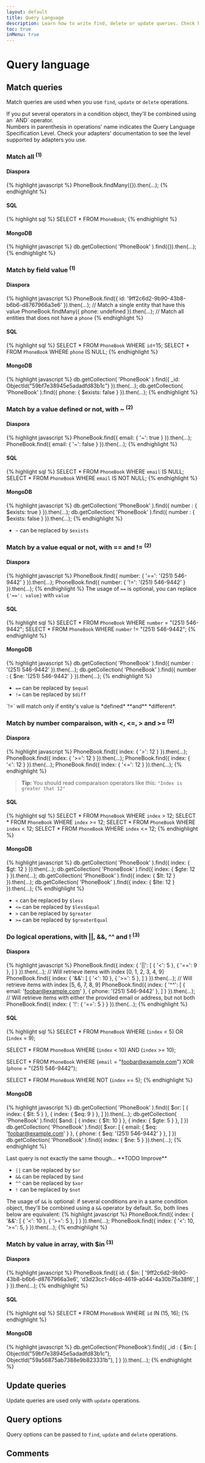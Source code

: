 ```yaml
---
layout: default
title: Query Language
description: Learn how to write find, delete or update queries. Check how to use each operations, and master the Diaspora's Query Language.
toc: true
inMenu: true
---
```


# Query language

## Match queries

Match queries are used when you use `find`, `update` or `delete` operations.

<div class="note info">
If you put several operators in a condition object, they'll be combined using an `AND` operator.
</div>

<div class="note info">
Numbers in parenthesis in operations' name indicates the Query Language Specification Level. Check your adapters' documentation to see the level supported by adapters you use.
</div>

### Match all <sup>(1)</sup>

<div class="tabs tabs-code">
<div class="tab" data-ref="diaspora">

#### Diaspora

{% highlight javascript %}
PhoneBook.findMany({}).then(...);
{% endhighlight %}
</div>
<div class="tab" data-ref="sql">

#### SQL

{% highlight sql %}
SELECT * FROM `PhoneBook`;
{% endhighlight %}
</div>
<div class="tab" data-ref="mongodb">

#### MongoDB

{% highlight javascript %}
db.getCollection( 'PhoneBook' ).find({}).then(...);
{% endhighlight %}
</div>
</div>

### Match by field value <sup>(1)</sup>

<div class="tabs tabs-code">
<div class="tab" data-ref="diaspora">

#### Diaspora

{% highlight javascript %}
PhoneBook.find({ id: '9ff2c6d2-9b90-43b8-b6b6-d8767966a3e6' }).then(...); // Match a single entity that have this value
PhoneBook.findMany({ phone: undefined }).then(...); // Match all entities that does not have a `phone`
{% endhighlight %}
</div>
<div class="tab" data-ref="sql">

#### SQL

{% highlight sql %}
SELECT * FROM `PhoneBook` WHERE `id`=15;
SELECT * FROM `PhoneBook` WHERE `phone` IS NULL;
{% endhighlight %}
</div>
<div class="tab" data-ref="mongodb">

#### MongoDB

{% highlight javascript %}
db.getCollection( 'PhoneBook' ).find({ _id: ObjectId("59bf7e38945e5adadfd83b1c") }).then(...);
db.getCollection( 'PhoneBook' ).find({ phone: { $exists: false } }).then(...);
{% endhighlight %}
</div>
</div>

### Match by a value defined or not, with **~** <sup>(2)</sup>

<div class="tabs tabs-code">
<div class="tab" data-ref="diaspora">

#### Diaspora

{% highlight javascript %}
PhoneBook.find({ email: { '~': true } }).then(...);
PhoneBook.find({ email: { '~': false } }).then(...);
{% endhighlight %}
</div>
<div class="tab" data-ref="sql">

#### SQL

{% highlight sql %}
SELECT * FROM `PhoneBook` WHERE `email` IS NULL;
SELECT * FROM `PhoneBook` WHERE `email` IS NOT NULL;
{% endhighlight %}
</div>
<div class="tab" data-ref="mongodb">

#### MongoDB

{% highlight javascript %}
db.getCollection( 'PhoneBook' ).find({ number : { $exists: true } }).then(...);
db.getCollection( 'PhoneBook' ).find({ number : { $exists: false } }).then(...);
{% endhighlight %}
</div>
</div>

 * `~` can be replaced by `$exists`

### Match by a value equal or not, with **==** and **!=** <sup>(2)</sup>

<div class="tabs tabs-code">
<div class="tab" data-ref="diaspora">

#### Diaspora

{% highlight javascript %}
PhoneBook.find({ number: { '==': '(251) 546-9442' } }).then(...);
PhoneBook.find({ number: { '!=': '(251) 546-9442' } }).then(...);
{% endhighlight %}
The usage of `==` is optional, you can replace `{'==': value}` with `value`
</div>
<div class="tab" data-ref="sql">

#### SQL

{% highlight sql %}
SELECT * FROM `PhoneBook` WHERE `number` = "(251) 546-9442";
SELECT * FROM `PhoneBook` WHERE `number` != "(251) 546-9442";
{% endhighlight %}
</div>
<div class="tab" data-ref="mongodb">

#### MongoDB

{% highlight javascript %}
db.getCollection( 'PhoneBook' ).find({ number : '(251) 546-9442' }).then(...);
db.getCollection( 'PhoneBook' ).find({ number : { $ne: '(251) 546-9442' } }).then(...);
{% endhighlight %}
</div>
</div>

 * `==` can be replaced by `$equal`
 * `!=` can be replaced by `$diff`

<div class="note info">
`!=` will match only if entity's value is *defined* **and** *different*.
</div>

### Match by number comparaison, with **<**, **<=**, **>** and **>=** <sup>(2)</sup>

<div class="tabs tabs-code">
<div class="tab" data-ref="diaspora">

#### Diaspora

{% highlight javascript %}
PhoneBook.find({ index: { '>': 12 } }).then(...);
PhoneBook.find({ index: { '>=': 12 } }).then(...);
PhoneBook.find({ index: { '<': 12 } }).then(...);
PhoneBook.find({ index: { '<=': 12 } }).then(...);
{% endhighlight %}

>**Tip:** You should read comparaison operators like this:
>`"Index is greater that 12"`

</div>
<div class="tab" data-ref="sql">

#### SQL

{% highlight sql %}
SELECT * FROM `PhoneBook` WHERE `index` > 12;
SELECT * FROM `PhoneBook` WHERE `index` >= 12;
SELECT * FROM `PhoneBook` WHERE `index` < 12;
SELECT * FROM `PhoneBook` WHERE `index` <= 12;
{% endhighlight %}
</div>
<div class="tab" data-ref="mongodb">

#### MongoDB

{% highlight javascript %}
db.getCollection( 'PhoneBook' ).find({ index: { $gt: 12 } }).then(...);
db.getCollection( 'PhoneBook' ).find({ index: { $gte: 12 } }).then(...);
db.getCollection( 'PhoneBook' ).find({ index: { $lt: 12 } }).then(...);
db.getCollection( 'PhoneBook' ).find({ index: { $lte: 12 } }).then(...);
{% endhighlight %}
</div>
</div>

 * `<` can be replaced by `$less`
 * `<=` can be replaced by `$lessEqual`
 * `>` can be replaced by `$greater`
 * `>=` can be replaced by `$greaterEqual`
 
### Do logical operations, with **||**, **&&**, **\^\^** and **!** <sup>(3)</sup>

<div class="tabs tabs-code">
<div class="tab" data-ref="diaspora">

#### Diaspora

{% highlight javascript %}
PhoneBook.find({ index: { '||': [
	{ '<': 5 },
	{ '==': 9 },
] } }).then(...); // Will retrieve items with index [0, 1, 2, 3, 4, 9]
PhoneBook.find({ index: { '&&': [
	{ '<': 10 },
	{ '>=': 5 },
] } }).then(...); // Will retrieve items with index [5, 6, 7, 8, 9]
PhoneBook.find({ index: { '^^': [
	{ email: 'foobar@example.com' },
	{ phone: '(251) 546-9442' },
] } }).then(...); // Will retrieve items with either the provided email or address, but not both
PhoneBook.find({ index: { '!': { '==': 5 } } }).then(...);
{% endhighlight %}
</div>
<div class="tab" data-ref="sql">

#### SQL

{% highlight sql %}
SELECT * FROM `PhoneBook` WHERE 
	(`index` < 5) OR
	(`index` = 9);
	
SELECT * FROM `PhoneBook` WHERE
	(`index` < 10) AND
	(`index` >= 10);
	
SELECT * FROM `PhoneBook` WHERE
	(`email` = "foobar@example.com") XOR
	(`phone` = "(251) 546-9442");
	
SELECT * FROM `PhoneBook` WHERE NOT (`index` == 5);
{% endhighlight %}
</div>
<div class="tab" data-ref="mongodb">

#### MongoDB

{% highlight javascript %}
db.getCollection( 'PhoneBook' ).find({ $or: [
    { index: { $lt: 5 } },
    { index: { $eq: 9 } },
 ] }).then(...);
 db.getCollection( 'PhoneBook' ).find({ $and: [
    { index: { $lt: 10 } },
    { index: { $gte: 5 } },
 ] })
 db.getCollection( 'PhoneBook' ).find({ $xor: [
	{ email: { $eq: 'foobar@example.com' } },
	{ phone: { $eq: '(251) 546-9442' } },
 ] })
db.getCollection( 'PhoneBook' ).find({ index: { $ne: 5 } }).then(...);
{% endhighlight %}
<div class="note warning">
Last query is not exactly the same though... **TODO Improve**
</div>
</div>
</div>

 * `||` can be replaced by `$or`
 * `&&` can be replaced by `$and`
 * `^^` can be replaced by `$xor`
 * `!` can be replaced by `$not`

The usage of `&&` is optional: if several conditions are in a same condition object, they'll be combined using a `&&` operator by default. So, both lines below are equivalent:
{% highlight javascript %}
PhoneBook.find({ index: { '&&': [
	{ '<': 10 },
	{ '>=': 5 },
] } }).then(...);
PhoneBook.find({ index: {
	'<': 10,
	'>=': 5,
} }).then(...);
{% endhighlight %}

### Match by value in array, with **$in** <sup>(3)</sup>

<div class="tabs tabs-code">
<div class="tab" data-ref="diaspora">

#### Diaspora

{% highlight javascript %}
PhoneBook.find({ id: { $in: [
	'9ff2c6d2-9b90-43b8-b6b6-d8767966a3e6',
	'd3d23cc1-46cd-4619-a044-4a30b75a38f6',
] } }).then(...);
{% endhighlight %}
</div>
<div class="tab" data-ref="sql">

#### SQL

{% highlight sql %}
SELECT * FROM `PhoneBook` WHERE `id` IN (15, 16);
{% endhighlight %}
</div>
<div class="tab" data-ref="mongodb">

#### MongoDB

{% highlight javascript %}
db.getCollection('PhoneBook').find({ _id : { $in: [
    ObjectId("59bf7e38945e5adadfd83b1c"),
    ObjectId("59a56875ab7388e9b823331b"),
] } }).then(...);
{% endhighlight %}
</div>
</div>

## Update queries

Update queries are used only with `update` operations.

## Query options

Query options can be passed to `find`, `update` and `delete` operations.

## Comments

<div id="disqus_thread"></div>